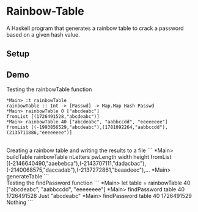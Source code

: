 # Rainbow-Table
A Haskell program that generates a rainbow table to crack a password based on a given hash value.

## Setup

## Demo

Testing the rainbowTable function
```
*Main> :t rainbowTable 
rainbowTable :: Int -> [Passwd] -> Map.Map Hash Passwd 
*Main> rainbowTable 0 ["abcdeabc"] 
fromList [(1726491528,"abcdeabc")] 
*Main> rainbowTable 40 ["abcdeabc", "aabbccdd", "eeeeeeee"] 
fromList [(-1993856529,"abcdeabc"),(1781092264,"aabbccdd"),(2135711886,"eeeeeeee")] 
```
<br>
Creating a rainbow table and writing the results to a file 
```
*Main> buildTable rainbowTable nLetters pwLength width height 
fromList [(-2146640490,"aaebebca"),(-2143707111,"dadacbac"),(-2140068575,"daccadab"),(-2137272861,"beaadeec"),...
*Main> generateTable
```
<br>
Testing the findPassword function
```
*Main> let table = rainbowTable 40 ["abcdeabc", "aabbccdd", "eeeeeeee"]
*Main> findPassword table 40 1726491528
Just "abcdeabc"
*Main> findPassword table 40 1726491529
Nothing
```
